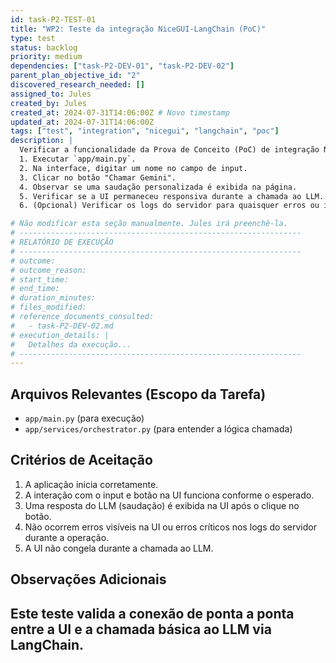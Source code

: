 ```yaml
---
id: task-P2-TEST-01
title: "WP2: Teste da integração NiceGUI-LangChain (PoC)"
type: test
status: backlog
priority: medium
dependencies: ["task-P2-DEV-01", "task-P2-DEV-02"]
parent_plan_objective_id: "2"
discovered_research_needed: []
assigned_to: Jules
created_by: Jules
created_at: 2024-07-31T14:06:00Z # Novo timestamp
updated_at: 2024-07-31T14:06:00Z
tags: ["test", "integration", "nicegui", "langchain", "poc"]
description: |
  Verificar a funcionalidade da Prova de Conceito (PoC) de integração NiceGUI-LangChain:
  1. Executar `app/main.py`.
  2. Na interface, digitar um nome no campo de input.
  3. Clicar no botão "Chamar Gemini".
  4. Observar se uma saudação personalizada é exibida na página.
  5. Verificar se a UI permaneceu responsiva durante a chamada ao LLM.
  6. (Opcional) Verificar os logs do servidor para quaisquer erros ou informações relevantes da chamada LangChain.

# Não modificar esta seção manualmente. Jules irá preenchê-la.
# ---------------------------------------------------------------
# RELATÓRIO DE EXECUÇÃO
# ---------------------------------------------------------------
# outcome:
# outcome_reason:
# start_time:
# end_time:
# duration_minutes:
# files_modified:
# reference_documents_consulted:
#   - task-P2-DEV-02.md
# execution_details: |
#   Detalhes da execução...
# ---------------------------------------------------------------
---
```


## Arquivos Relevantes (Escopo da Tarefa)
* `app/main.py` (para execução)
* `app/services/orchestrator.py` (para entender a lógica chamada)

## Critérios de Aceitação
1. A aplicação inicia corretamente.
2. A interação com o input e botão na UI funciona conforme o esperado.
3. Uma resposta do LLM (saudação) é exibida na UI após o clique no botão.
4. Não ocorrem erros visíveis na UI ou erros críticos nos logs do servidor durante a operação.
5. A UI não congela durante a chamada ao LLM.

## Observações Adicionais
Este teste valida a conexão de ponta a ponta entre a UI e a chamada básica ao LLM via LangChain.
---
